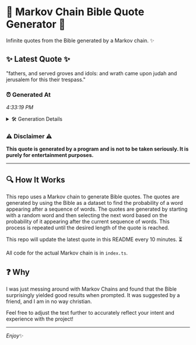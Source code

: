# 📖 Markov Chain Bible Quote Generator 📖

Infinite quotes from the Bible generated by a Markov chain. ✨

## ✨ Latest Quote ✨
"fathers, and served groves and idols: and wrath came upon judah and jerusalem for this their trespass."

### ⏰ Generated At
*4:33:19 PM*

<details>
    <summary>🛠️ Generation Details</summary>
    <p>
        <strong>🌱 Seed:</strong> fathers,<br>
        <strong>🔄 Iterations:</strong> 16<br>
        <strong>📜 Context History:</strong><br>[ fathers, ]: and<br>[ fathers,, and ]: served<br>[ fathers,, and, served ]: groves<br>[ fathers,, and, served, groves ]: and<br>[ fathers,, and, served, groves, and ]: idols:<br>[ fathers,, and, served, groves, and, idols: ]: and<br>[ and, served, groves, and, idols:, and ]: wrath<br>[ served, groves, and, idols:, and, wrath ]: came<br>[ groves, and, idols:, and, wrath, came ]: upon<br>[ and, idols:, and, wrath, came, upon ]: judah<br>[ idols:, and, wrath, came, upon, judah ]: and<br>[ and, wrath, came, upon, judah, and ]: jerusalem<br>[ wrath, came, upon, judah, and, jerusalem ]: for<br>[ came, upon, judah, and, jerusalem, for ]: this<br>[ upon, judah, and, jerusalem, for, this ]: their<br>[ judah, and, jerusalem, for, this, their ]: trespass.<br>
    </p>
</details>

### ⚠️ Disclaimer ⚠️
**This quote is generated by a program and is not to be taken seriously. It is purely for entertainment purposes.**

---

## 🔍 How It Works

This repo uses a Markov chain to generate Bible quotes. The quotes are generated by using the Bible as a dataset to find the probability of a word appearing after a sequence of words. The quotes are generated by starting with a random word and then selecting the next word based on the probability of it appearing after the current sequence of words. This process is repeated until the desired length of the quote is reached.

This repo will update the latest quote in this README every 10 minutes. ⏳

All code for the actual Markov chain is in `index.ts`.

## ❓ Why

I was just messing around with Markov Chains and found that the Bible surprisingly yielded good results when prompted. 
It was suggested by a friend, and I am in no way christian.

Feel free to adjust the text further to accurately reflect your intent and experience with the project!

---

*Enjoy*✨
